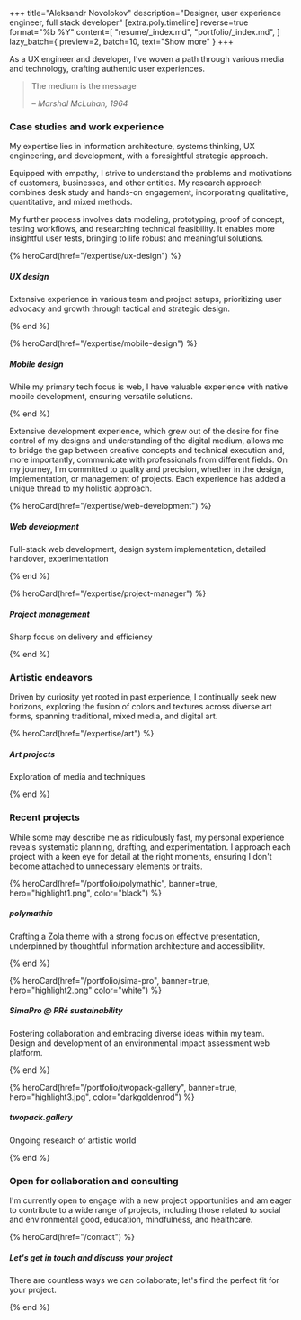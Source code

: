 +++
title="Aleksandr Novolokov"
description="Designer, user experience engineer, full stack developer"
[extra.poly.timeline]
reverse=true
format="%b %Y"
content=[
  "resume/_index.md",
  "portfolio/_index.md",
]
lazy_batch={ preview=2, batch=10, text="Show more" }
+++

As a UX engineer and developer, I've woven a path through various media and technology, crafting authentic user experiences.

> The medium is the message
>
> _– Marshal McLuhan, 1964_

### Case studies and work experience

My expertise lies in information architecture, systems thinking, UX engineering, and development, with a foresightful strategic approach.

Equipped with empathy, I strive to understand the problems and motivations of customers, businesses, and other entities. My research approach combines desk study and hands-on engagement, incorporating qualitative, quantitative, and mixed methods.

My further process involves data modeling, prototyping, proof of concept, testing workflows, and researching technical feasibility. It enables more insightful user tests, bringing to life robust and meaningful solutions.

{% heroCard(href="/expertise/ux-design") %}

##### UX design

Extensive experience in various team and project setups, prioritizing user advocacy and growth through tactical and strategic design.

{% end %}

{% heroCard(href="/expertise/mobile-design") %}

##### Mobile design

While my primary tech focus is web, I have valuable experience with native mobile development, ensuring versatile solutions.

{% end %}

Extensive development experience, which grew out of the desire for fine control of my designs and understanding of the digital medium, allows me to bridge the gap between creative concepts and technical execution and, more importantly, communicate with professionals from different fields. On my journey, I'm committed to quality and precision, whether in the design, implementation, or management of projects. Each experience has added a unique thread to my holistic approach.

{% heroCard(href="/expertise/web-development") %}

##### Web development

Full-stack web development, design system implementation, detailed handover, experimentation

{% end %}

{% heroCard(href="/expertise/project-manager") %}

##### Project management

Sharp focus on delivery and efficiency

{% end %}

### Artistic endeavors

Driven by curiosity yet rooted in past experience, I continually seek new horizons, exploring the fusion of colors and textures across diverse art forms, spanning traditional, mixed media, and digital art.

{% heroCard(href="/expertise/art") %}

##### Art projects

Exploration of media and techniques

{% end %}

### Recent projects

While some may describe me as ridiculously fast, my personal experience reveals systematic planning, drafting, and experimentation. I approach each project with a keen eye for detail at the right moments, ensuring I don't become attached to unnecessary elements or traits.

{% heroCard(href="/portfolio/polymathic", banner=true, hero="highlight1.png", color="black") %}

##### polymathic

Crafting a Zola theme with a strong focus on effective presentation, underpinned by thoughtful information architecture and accessibility.

{% end %}

{% heroCard(href="/portfolio/sima-pro", banner=true, hero="highlight2.png" color="white") %}

##### SimaPro @ PRé sustainability

Fostering collaboration and embracing diverse ideas within my team. Design and development of an environmental impact assessment web platform.

{% end %}

{% heroCard(href="/portfolio/twopack-gallery", banner=true, hero="highlight3.jpg", color="darkgoldenrod") %}

##### twopack.gallery

Ongoing research of artistic world

{% end %}

### Open for collaboration and consulting

I'm currently open to engage with a new project opportunities and am eager to contribute to a wide range of projects, including those related to social and environmental good, education, mindfulness, and healthcare.

{% heroCard(href="/contact") %}

##### Let's get in touch and discuss your project

There are countless ways we can collaborate; let's find the perfect fit for your project.

{% end %}
